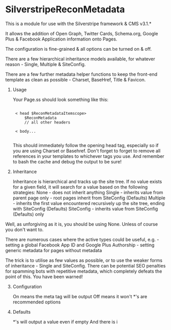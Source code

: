 SilverstripeReconMetadata
=========================

This is a module for use with the Silverstripe framework & CMS v3.1.*

It allows the addition of Open Graph, Twitter Cards, Schema.org, Google Plus & Facebook Application information onto Pages.

The configuration is fine-grained & all options can be turned on & off.

There are a few hierarchical inheritance models available, for whatever reason - Single, Multiple & SiteConfig.

There are a few further metadata helper functions to keep the front-end template as clean as possible - Charset, BaseHref, Title & Favicon.

1. Usage

	Your Page.ss should look something like this:

	<code>
	< head $ReconMetadataItemscope>
		$ReconMetadata
		// all other headers
	</ head>
	< body...
	</code>

    This should immediately follow the opening head tag, especially so if you are using Charset or Basehref.
    Don't forget to forget to remove all references in your templates to whichever tags you use.
    And remember to bash the cache and debug the output to be sure!

2. Inheritance

    Inheritance is hierarchical and tracks up the site tree.
    If no value exists for a given field, it will search for a value based on the following strategies:
    	None - does not inherit anything
    	Single - inherits value from parent page only - root pages inherit from SiteConfig (Defaults)
    	Multiple - inherits the first value encountered recursively up the site tree, ending with SiteConfig (Defaults)
    	SiteConfig - inherits value from SiteConfig (Defaults) only


Well, as unforgiving as it is, you should be using None. Unless of course you don't want to.

There are numerous cases where the active types could be useful, e.g.
	- setting a global Facebook App ID and Google Plus Authorship
	- setting generic metadata for pages without metadata

The trick is to utilise as few values as possible, or to use the weaker forms of inheritance - Single and SiteConfig.
There can be potential SEO penalties for spamming bots with repetitive metadata, which completely defeats the point of this.
You have been warned!

3. Configuration

    On means the meta tag will be output
    Off means it won't
    *'s are recommended options

4. Defaults

    *'s will output a value even if empty
    And there is i

